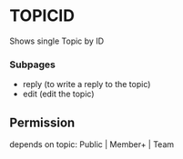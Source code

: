 # TOPICID
Shows single Topic by ID

### Subpages
- reply (to write a reply to the topic)
- edit (edit the topic)

## Permission
depends on topic:
Public | Member+ | Team
